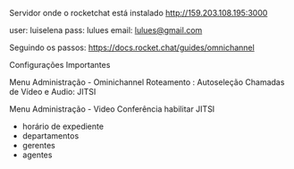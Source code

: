 
Servidor onde o rocketchat está instalado
http://159.203.108.195:3000

user: luiselena
pass: lulues
email: lulues@gmail.com

Seguindo os passos:
https://docs.rocket.chat/guides/omnichannel


Configurações Importantes

Menu Administração - Ominichannel
Roteamento : Autoseleção
Chamadas de Vídeo e Audio: JITSI

Menu Administração - Video Conferência
habilitar JITSI


- horário de expediente
- departamentos
- gerentes
- agentes
